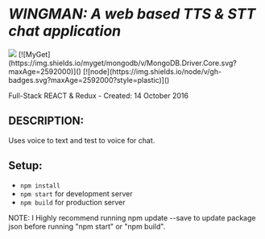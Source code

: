# _WINGMAN: A web based TTS & STT chat application_
<img src="https://camo.githubusercontent.com/1c5c800fbdabc79cfaca8c90dd47022a5b5c7486/68747470733a2f2f696d672e736869656c64732e696f2f62616467652f636f64652532307374796c652d616972626e622d627269676874677265656e2e7376673f7374796c653d666c61742d737175617265" />
[![MyGet](https://img.shields.io/myget/mongodb/v/MongoDB.Driver.Core.svg?maxAge=2592000)]()
[![node](https://img.shields.io/node/v/gh-badges.svg?maxAge=2592000?style=plastic)]()

Full-Stack REACT & Redux - Created: 14 October 2016
<!-- ### Deployed on Heroku [here](https://itiner-ez.herokuapp.com/). -->

## DESCRIPTION:
Uses voice to text and test to voice for chat.

## Setup:
  - `npm install`
  - `npm start` for development server
  - `npm build` for production server

  NOTE: I Highly recommend running npm update --save to update package json before running "npm start" or "npm build".
